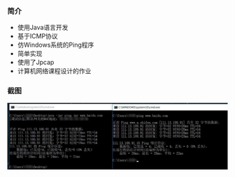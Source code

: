 ### 简介
 - 使用Java语言开发
 - 基于ICMP协议
 - 仿Windows系统的Ping程序
 - 简单实现
 - 使用了Jpcap
 - 计算机网络课程设计的作业
 
 ### 截图
 
 ![截图](./screenshot.jpg)